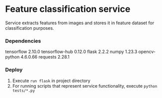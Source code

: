 # Feature classification service

Service extracts features from images and stores it in feature dataset for classification purposes.

### Dependencies
tensorflow 2.10.0
tensorflow-hub 0.12.0
flask 2.2.2
numpy 1.23.3
opencv-python 4.6.0.66
requests 2.28.1

### Deploy
1. Execute ```run flask``` in project directory
2. For running scripts that represent service functionality, execute ```python tests/*.py```